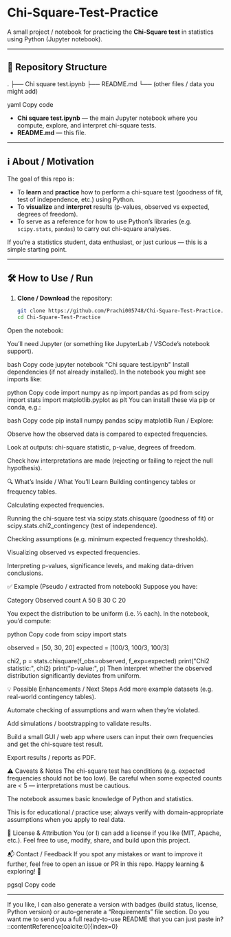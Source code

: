# Chi-Square-Test-Practice

A small project / notebook for practicing the **Chi-Square test** in statistics using Python (Jupyter notebook).

---

## 📂 Repository Structure

.
├── Chi square test.ipynb
├── README.md
└── (other files / data you might add)

yaml
Copy code

- **Chi square test.ipynb** — the main Jupyter notebook where you compute, explore, and interpret chi-square tests.
- **README.md** — this file.

---

## ℹ️ About / Motivation

The goal of this repo is:

- To **learn** and **practice** how to perform a chi-square test (goodness of fit, test of independence, etc.) using Python.
- To **visualize** and **interpret** results (p-values, observed vs expected, degrees of freedom).
- To serve as a reference for how to use Python’s libraries (e.g. `scipy.stats`, `pandas`) to carry out chi-square analyses.

If you’re a statistics student, data enthusiast, or just curious — this is a simple starting point.

---

## 🛠️ How to Use / Run

1. **Clone / Download** the repository:

   ```bash
   git clone https://github.com/Prachi005748/Chi-Square-Test-Practice.git
   cd Chi-Square-Test-Practice
Open the notebook:

You’ll need Jupyter (or something like JupyterLab / VSCode’s notebook support).

bash
Copy code
jupyter notebook "Chi square test.ipynb"
Install dependencies (if not already installed). In the notebook you might see imports like:

python
Copy code
import numpy as np
import pandas as pd
from scipy import stats
import matplotlib.pyplot as plt
You can install these via pip or conda, e.g.:

bash
Copy code
pip install numpy pandas scipy matplotlib
Run / Explore:

Observe how the observed data is compared to expected frequencies.

Look at outputs: chi-square statistic, p-value, degrees of freedom.

Check how interpretations are made (rejecting or failing to reject the null hypothesis).

🔍 What’s Inside / What You’ll Learn
Building contingency tables or frequency tables.

Calculating expected frequencies.

Running the chi-square test via scipy.stats.chisquare (goodness of fit) or scipy.stats.chi2_contingency (test of independence).

Checking assumptions (e.g. minimum expected frequency thresholds).

Visualizing observed vs expected frequencies.

Interpreting p-values, significance levels, and making data-driven conclusions.

✅ Example (Pseudo / extracted from notebook)
Suppose you have:

Category	Observed count
A	50
B	30
C	20

You expect the distribution to be uniform (i.e. ⅓ each).
In the notebook, you’d compute:

python
Copy code
from scipy import stats

observed = [50, 30, 20]
expected = [100/3, 100/3, 100/3]

chi2, p = stats.chisquare(f_obs=observed, f_exp=expected)
print("Chi2 statistic:", chi2)
print("p-value:", p)
Then interpret whether the observed distribution significantly deviates from uniform.

💡 Possible Enhancements / Next Steps
Add more example datasets (e.g. real-world contingency tables).

Automate checking of assumptions and warn when they’re violated.

Add simulations / bootstrapping to validate results.

Build a small GUI / web app where users can input their own frequencies and get the chi-square test result.

Export results / reports as PDF.

⚠️ Caveats & Notes
The chi-square test has conditions (e.g. expected frequencies should not be too low). Be careful when some expected counts are < 5 — interpretations must be cautious.

The notebook assumes basic knowledge of Python and statistics.

This is for educational / practice use; always verify with domain-appropriate assumptions when you apply to real data.

🧾 License & Attribution
You (or I) can add a license if you like (MIT, Apache, etc.).
Feel free to use, modify, share, and build upon this project.

📬 Contact / Feedback
If you spot any mistakes or want to improve it further, feel free to open an issue or PR in this repo. Happy learning & exploring! 🎯

pgsql
Copy code

---

If you like, I can also generate a version with badges (build status, license, Python version) or auto-generate a “Requirements” file section. Do you want me to send you a full ready-to-use README that you can just paste in?
::contentReference[oaicite:0]{index=0}






